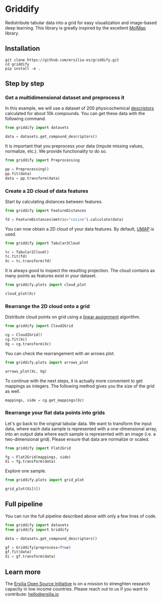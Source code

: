 # Griddify
Redistribute tabular data into a grid for easy visualization and image-based deep learning. This library is greatly inspired by the excellent [MolMap](https://github.com/shenwanxiang/bidd-molmap) library.

## Installation

```
git clone https://github.com/ersilia-os/griddify.git
cd griddify
pip install -e .
```

## Step by step

### Get a multidimensional dataset and preprocess it

In this example, we will use a dataset of 200 physicochemical [descriptors](https://www.rdkit.org/docs/source/rdkit.Chem.Descriptors.html) calculated for about 10k compounds. You can get these data with the following command.

```python
from griddify import datasets

data = datasets.get_compound_descriptors()
```

It is important that you preprocess your data (impute missing values, normalize, etc.). We provide functionality to do so.

```python
from griddify import Preprocessing

pp = Preprocessing()
pp.fit(data)
data = pp.transform(data)
```

### Create a 2D cloud of data features

Start by calculating distances between features.

```python
from griddify import FeatureDistances

fd = FeatureDistances(metric="cosine").calculate(data)
```

You can now obtain a 2D cloud of your data features. By default, [UMAP](https://umap-learn.readthedocs.io/en/latest/) is used.

```python
from griddify import Tabular2Cloud

tc = Tabular2Cloud()
tc.fit(fd)
Xc = tc.transform(fd)
```

It is always good to inspect the resulting projection. The cloud contains as many points as features exist in your dataset.

```python
from griddify.plots import cloud_plot

cloud_plot(Xc)
```

### Rearrange the 2D cloud onto a grid

Distribute cloud points on grid using a [linear assignment](https://github.com/gatagat/lap) algorithm.

```python
from griddify import Cloud2Grid

cg = Cloud2Grid()
cg.fit(Xc)
Xg = cg.transform(Xc)
```

You can check the rearrangement with an arrows plot.
```python
from griddify.plots import arrows_plot

arrows_plot(Xc, Xg)
```

To continue with the next steps, it is actually more convenient to get mappings as integers. The following method gives you the size of the grid as well.

```python
mappings, side = cg.get_mappings(Xc)
```

### Rearrange your flat data points into grids

Let's go back to the original tabular data. We want to transform the input data, where each data sample is represented with a one-dimensional array, into an output data where each sample is represented with an image (i.e. a two-dimensional grid). Please ensure that data are normalize or scaled.

```python
from griddify import Flat2Grid

fg = Flat2Grid(mappings, side)
Xi = fg.transform(data)
```

Explore one sample.

```python
from griddify.plots import grid_plot

grid_plot(Xi[0])
```

## Full pipeline

You can run the full pipeline described above with only a few lines of code.

```python
from griddify import datasets
from griddify import Griddify

data = datasets.get_compound_descriptors()

gf = Griddify(preprocess=True)
gf.fit(data)
Xi = gf.transform(data)
```

## Learn more

The [Ersilia Open Source Initiative](https://ersilia.io) is on a mission to strenghten research capacity in low income countries. Please reach out to us if you want to contribute: [hello@ersilia.io]()